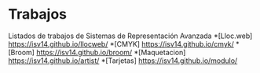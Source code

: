 # Trabajos
Listados de trabajos de Sistemas de Representación Avanzada
*[Lloc.web] https://isv14.github.io/llocweb/
*[CMYK] https://isv14.github.io/cmyk/
*[Broom] https://isv14.github.io/broom/
*[Maquetacion] https://isv14.github.io/artist/
*[Tarjetas] https://isv14.github.io/modulo/
